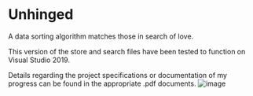 # Unhinged
A data sorting algorithm matches those in search of love.

This version of the store and search files have been tested to function on Visual Studio 2019.

Details regarding the project specifications or documentation of my progress can be found in the appropriate .pdf documents.
![image](https://user-images.githubusercontent.com/99045459/190284590-a8e6d8af-3565-4b85-a210-25fefc5953a2.png)
